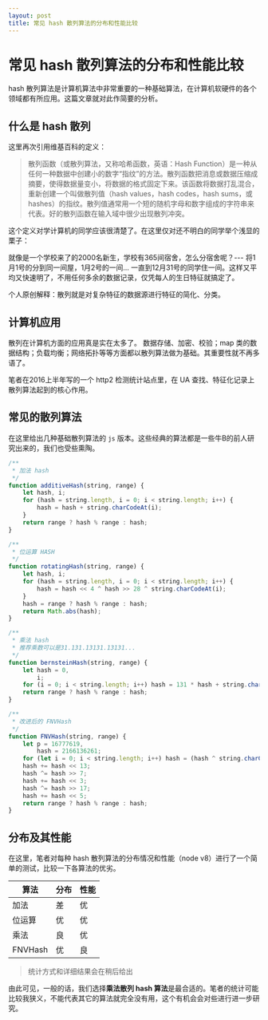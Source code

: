 ```yaml
---
layout: post
title: 常见 hash 散列算法的分布和性能比较
---
```


# 常见 hash 散列算法的分布和性能比较

hash 散列算法是计算机算法中非常重要的一种基础算法，在计算机软硬件的各个领域都有所应用。这篇文章就对此作简要的分析。

## 什么是 hash 散列 

这里再次引用维基百科的定义：

> 散列函数（或散列算法，又称哈希函数，英语：Hash Function）是一种从任何一种数据中创建小的数字“指纹”的方法。散列函数把消息或数据压缩成摘要，使得数据量变小，将数据的格式固定下来。该函数将数据打乱混合，重新创建一个叫做散列值（hash values，hash codes，hash sums，或hashes）的指纹。散列值通常用一个短的随机字母和数字组成的字符串来代表。好的散列函数在输入域中很少出现散列冲突。

这个定义对学计算机的同学应该很清楚了。在这里仅对还不明白的同学举个浅显的栗子：

就像是一个学校来了的2000名新生，学校有365间宿舍，怎么分宿舍呢？--- 将1月1号的分到同一间屋，1月2号的一间... 一直到12月31号的同学住一间。这样又平均又快速明了，不用任何多余的数据记录，仅凭每人的生日特征就搞定了。

个人原创解释：散列就是对复杂特征的数据源进行特征的简化、分类。

## 计算机应用

散列在计算机方面的应用真是实在太多了。
数据存储、加密、校验；map 类的数据结构；负载均衡；网络拓扑等等方面都以散列算法做为基础。其重要性就不再多语了。

笔者在2016上半年写的一个 http2 检测统计站点里，在 UA 查找、特征化记录上散列算法起到的核心作用。

## 常见的散列算法

在这里给出几种基础散列算法的 `js` 版本。这些经典的算法都是一些牛B的前人研究出来的，我们也受些熏陶。

~~~javascript
/**
 * 加法 hash
 */
function additiveHash(string, range) {
    let hash, i;
    for (hash = string.length, i = 0; i < string.length; i++) {
        hash = hash + string.charCodeAt(i);
    }
    return range ? hash % range : hash;
}
~~~

~~~javascript
/**
 * 位运算 HASH
 */
function rotatingHash(string, range) {
    let hash, i;
    for (hash = string.length, i = 0; i < string.length; i++) {
        hash = hash << 4 ^ hash >> 28 ^ string.charCodeAt(i);
    }
    hash = range ? hash % range : hash;
    return Math.abs(hash);
}
~~~

~~~javascript
/**
 * 乘法 hash
 * 推荐乘数可以是31.131.13131.13131...
 */
function bernsteinHash(string, range) {
    let hash = 0,
        i;
    for (i = 0; i < string.length; i++) hash = 131 * hash + string.charCodeAt(i);
    return range ? hash % range : hash;
}
~~~

~~~javascript
/**
 * 改进后的 FNVHash
 */
function FNVHash(string, range) {
    let p = 16777619,
        hash = 2166136261;
    for (let i = 0; i < string.length; i++) hash = (hash ^ string.charCodeAt(i)) * p;
    hash += hash << 13;
    hash ^= hash >> 7;
    hash += hash << 3;
    hash ^= hash >> 17;
    hash += hash << 5;
    return range ? hash % range : hash;
}
~~~

## 分布及其性能

在这里，笔者对每种 hash 散列算法的分布情况和性能（node v8）进行了一个简单的测试，比较一下各算法的优劣。

| 算法 | 分布 | 性能 |
|------|-----| --- |
| 加法 | 差 | 优 |
| 位运算 | 优 | 优 |
| 乘法 | 良 | 优 |
| FNVHash | 优 | 良 |

> 统计方式和详细结果会在稍后给出

由此可见，一般的话，我们选择**乘法散列 hash 算法**是最合适的。笔者的统计可能比较我狭义，不能代表其它的算法就完全没有用，这个有机会会对些进行进一步研究。